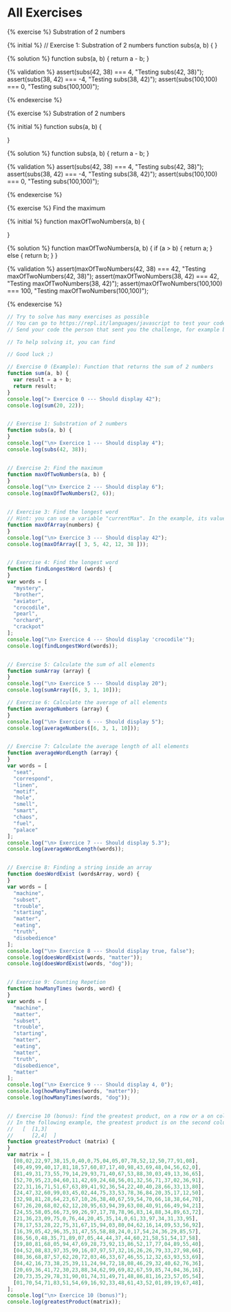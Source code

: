 # All Exercises

<!-- Exercise 1 -->
{% exercise %}
Substration of 2 numbers

{% initial %}
// Exercise 1: Substration of 2 numbers
function subs(a, b) {
} 

{% solution %}
function subs(a, b) {
    return a - b;
} 

{% validation %}
assert(subs(42, 38) === 4, "Testing subs(42, 38)");
assert(subs(38, 42) === -4, "Testing subs(38, 42)");
assert(subs(100,100) === 0, "Testing subs(100,100)");

{% endexercise %}

<!-- Exercise 2 -->
{% exercise %}
Substration of 2 numbers

{% initial %}
function subs(a, b) {




    
} 

{% solution %}
function subs(a, b) {
    return a - b;
} 

{% validation %}
assert(subs(42, 38) === 4, "Testing subs(42, 38)");
assert(subs(38, 42) === -4, "Testing subs(38, 42)");
assert(subs(100,100) === 0, "Testing subs(100,100)");

{% endexercise %}



<!-- Exercise 2 -->
{% exercise %}
Find the maximum

{% initial %}
function maxOfTwoNumbers(a, b) {




  
}  

{% solution %}
function maxOfTwoNumbers(a, b) {
    if (a > b) {
        return a;
    }
    else {
        return b;
    }
} 

{% validation %}
assert(maxOfTwoNumbers(42, 38) === 42, "Testing maxOfTwoNumbers(42, 38)");
assert(maxOfTwoNumbers(38, 42) === 42, "Testing maxOfTwoNumbers(38, 42)");
assert(maxOfTwoNumbers(100,100) === 100, "Testing maxOfTwoNumbers(100,100)");

{% endexercise %}


```javascript
// Try to solve has many exercises as possible
// You can go to https://repl.it/languages/javascript to test your code
// Send your code the person that sent you the challenge, for example by saving the code in Repl.it and sharing the link

// To help solving it, you can find  

// Good luck ;)

// Exercise 0 (Example): Function that returns the sum of 2 numbers
function sum(a, b) {
  var result = a + b;
  return result;
} 
console.log("> Exercice 0 --- Should display 42");
console.log(sum(20, 22));


// Exercise 1: Substration of 2 numbers
function subs(a, b) {
} 
console.log("\n> Exercice 1 --- Should display 4");
console.log(subs(42, 38));


// Exercise 2: Find the maximum
function maxOfTwoNumbers(a, b) {
} 
console.log("\n> Exercice 2 --- Should display 6");
console.log(maxOfTwoNumbers(2, 6));


// Exercise 3: Find the longest word
// Hint: you can use a variable "currentMax". In the example, its value would be: 0, 3, 5, 42, 42, 42
function maxOfArray(numbers) {
}
console.log("\n> Exercice 3 --- Should display 42");
console.log(maxOfArray([ 3, 5, 42, 12, 38 ]));


// Exercise 4: Find the longest word
function findLongestWord (words) {
}
var words = [
  "mystery",
  "brother",
  "aviator",
  "crocodile",
  "pearl",
  "orchard",
  "crackpot"
];
console.log("\n> Exercice 4 --- Should display 'crocodile'");
console.log(findLongestWord(words));


// Exercise 5: Calculate the sum of all elements
function sumArray (array) {
}
console.log("\n> Exercice 5 --- Should display 20");
console.log(sumArray([6, 3, 1, 10]));

// Exercise 6: Calculate the average of all elements
function averageNumbers (array) {
}
console.log("\n> Exercice 6 --- Should display 5");
console.log(averageNumbers([6, 3, 1, 10]));


// Exercise 7: Calculate the average length of all elements
function averageWordLength (array) {
}
var words = [
  "seat",
  "correspond",
  "linen",
  "motif",
  "hole",
  "smell",
  "smart",
  "chaos",
  "fuel",
  "palace"
];
console.log("\n> Exercice 7 --- Should display 5.3");
console.log(averageWordLength(words));


// Exercise 8: Finding a string inside an array
function doesWordExist (wordsArray, word) {
}
var words = [
  "machine",
  "subset",
  "trouble",
  "starting",
  "matter",
  "eating",
  "truth",
  "disobedience"
];
console.log("\n> Exercice 8 --- Should display true, false");
console.log(doesWordExist(words, "matter"));
console.log(doesWordExist(words, "dog"));


// Exercise 9: Counting Repetion
function howManyTimes (words, word) {
}
var words = [
  "machine",
  "matter",
  "subset",
  "trouble",
  "starting",
  "matter",
  "eating",
  "matter",
  "truth",
  "disobedience",
  "matter"
];
console.log("\n> Exercice 9 --- Should display 4, 0");
console.log(howManyTimes(words, "matter"));
console.log(howManyTimes(words, "dog"));


// Exercise 10 (bonus): find the greatest product, on a row or a on column
// In the following example, the greatest product is on the second column (3 and 4) and its value is 12 (3*4). 
//   [  [1,3]
//      [2,4]  ]
function greatestProduct (matrix) {
}
var matrix = [
  [08,02,22,97,38,15,0,40,0,75,04,05,07,78,52,12,50,77,91,08],
  [49,49,99,40,17,81,18,57,60,87,17,40,98,43,69,48,04,56,62,0],
  [81,49,31,73,55,79,14,29,93,71,40,67,53,88,30,03,49,13,36,65],
  [52,70,95,23,04,60,11,42,69,24,68,56,01,32,56,71,37,02,36,91],
  [22,31,16,71,51,67,63,89,41,92,36,54,22,40,40,28,66,33,13,80],
  [24,47,32,60,99,03,45,02,44,75,33,53,78,36,84,20,35,17,12,50],
  [32,98,81,28,64,23,67,10,26,38,40,67,59,54,70,66,18,38,64,70],
  [67,26,20,68,02,62,12,20,95,63,94,39,63,08,40,91,66,49,94,21],
  [24,55,58,05,66,73,99,26,97,17,78,78,96,83,14,88,34,89,63,72],
  [21,36,23,09,75,0,76,44,20,45,35,14,0,61,33,97,34,31,33,95],
  [78,17,53,28,22,75,31,67,15,94,03,80,04,62,16,14,09,53,56,92],
  [16,39,05,42,96,35,31,47,55,58,88,24,0,17,54,24,36,29,85,57],
  [86,56,0,48,35,71,89,07,05,44,44,37,44,60,21,58,51,54,17,58],
  [19,80,81,68,05,94,47,69,28,73,92,13,86,52,17,77,04,89,55,40],
  [04,52,08,83,97,35,99,16,07,97,57,32,16,26,26,79,33,27,98,66],
  [88,36,68,87,57,62,20,72,03,46,33,67,46,55,12,32,63,93,53,69],
  [04,42,16,73,38,25,39,11,24,94,72,18,08,46,29,32,40,62,76,36],
  [20,69,36,41,72,30,23,88,34,62,99,69,82,67,59,85,74,04,36,16],
  [20,73,35,29,78,31,90,01,74,31,49,71,48,86,81,16,23,57,05,54],
  [01,70,54,71,83,51,54,69,16,92,33,48,61,43,52,01,89,19,67,48],
];
console.log("\n> Exercice 10 (bonus)");
console.log(greatestProduct(matrix));
```
